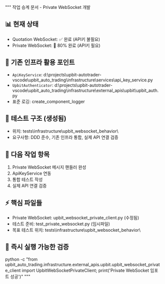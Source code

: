 """
작업 승계 문서 - Private WebSocket 개발

## 📊 현재 상태
- Quotation WebSocket: ✅ 완료 (API키 불필요)
- Private WebSocket: 🔄 80% 완료 (API키 필요)

## 🔧 기존 인프라 활용 포인트
- `ApiKeyService`: d:\projects\upbit-autotrader-vscode\upbit_auto_trading\infrastructure\services\api_key_service.py
- `UpbitAuthenticator`: d:\projects\upbit-autotrader-vscode\upbit_auto_trading\infrastructure\external_apis\upbit\upbit_auth.py
- 표준 로깅: create_component_logger

## 📁 테스트 구조 (생성됨)
- 위치: tests\infrastructure\upbit_websocket_behavior\
- 요구사항: DDD 준수, 기존 인프라 통합, 실제 API 연결 검증

## 🎯 다음 작업 항목
1. Private WebSocket 메시지 핸들러 완성
2. ApiKeyService 연동
3. 통합 테스트 작성
4. 실제 API 연결 검증

## ⚡ 핵심 파일들
- Private WebSocket: upbit_websocket_private_client.py (수정됨)
- 테스트 준비: test_private_websocket.py (임시파일)
- 목표 테스트 위치: tests\infrastructure\upbit_websocket_behavior\

## 🚀 즉시 실행 가능한 검증
python -c "from upbit_auto_trading.infrastructure.external_apis.upbit.upbit_websocket_private_client import UpbitWebSocketPrivateClient; print('Private WebSocket 임포트 성공')"
"""
